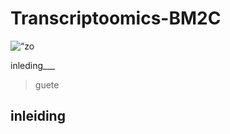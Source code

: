 # Transcriptoomics-BM2C
<p align =”center”>
<img src = “assets/rheuma en geen rheuma.png” alt = “zo ziet rheuma er uit”
width = “200”/>
</p>



inleding___

>guete
>

## inleiding
